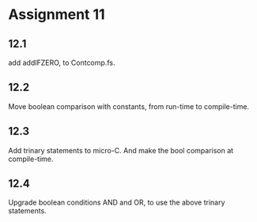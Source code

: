 # Assignment 11

## 12.1

add addIFZERO, to Contcomp.fs.

## 12.2

Move boolean comparison with constants, from run-time to compile-time.

## 12.3

Add trinary statements to micro-C. And make the bool comparison at compile-time.

## 12.4

Upgrade boolean conditions AND and OR, to use the above trinary statements.
